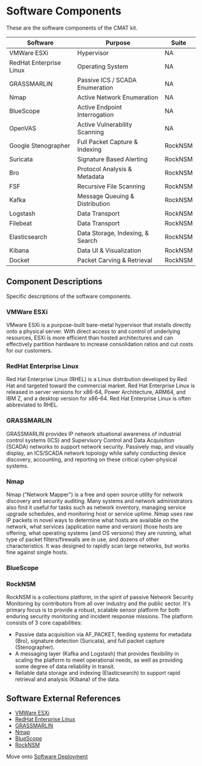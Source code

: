 # Software Components
These are the software components of the CMAT kit.

| Software                | Purpose                          | Suite   |
|-------------------------|----------------------------------|---------|
| VMWare ESXi             | Hypervisor                       | NA      |
| RedHat Enterprise Linux | Operating System                 | NA      |
| GRASSMARLIN             | Passive ICS / SCADA Enumeration  | NA      |
| Nmap                    | Active Network Enumeration       | NA      |
| BlueScope               | Active Endpoint Interrogation    | NA      |
| OpenVAS                 | Active Vulnerability Scanning    | NA      |
| Google Stenographer     | Full Packet Capture & Indexing   | RockNSM |
| Suricata                | Signature Based Alerting         | RockNSM |
| Bro                     | Protocol Analysis & Metadata     | RockNSM |
| FSF                     | Recursive File Scanning          | RockNSM |
| Kafka                   | Message Queuing & Distribution   | RockNSM |
| Logstash                | Data Transport                   | RockNSM |
| Filebeat                | Data Transport                   | RockNSM |
| Elasticsearch           | Data Storage, Indexing, & Search | RockNSM |
| Kibana                  | Data UI & Visualization          | RockNSM |
| Docket                  | Packet Carving & Retrieval       | RockNSM |

## Component Descriptions
Specific descriptions of the software components.

### VMWare ESXi
VMware ESXi is a purpose-built bare-metal hypervisor that installs directly onto a physical server. With direct access to and control of underlying resources, ESXi is more efficient than hosted architectures and can effectively partition hardware to increase consolidation ratios and cut costs for our customers.

### RedHat Enterprise Linux
Red Hat Enterprise Linux (RHEL) is a Linux distribution developed by Red Hat and targeted toward the commercial market. Red Hat Enterprise Linux is released in server versions for x86-64, Power Architecture, ARM64, and IBM Z, and a desktop version for x86-64. Red Hat Enterprise Linux is often abbreviated to RHEL.

### GRASSMARLIN
GRASSMARLIN provides IP network situational awareness of industrial control systems (ICS) and Supervisory Control and Data Acquisition (SCADA) networks to support network security. Passively map, and visually display, an ICS/SCADA network topology while safely conducting device discovery, accounting, and reporting on these critical cyber-physical systems.

### Nmap
Nmap ("Network Mapper") is a free and open source utility for network discovery and security auditing. Many systems and network administrators also find it useful for tasks such as network inventory, managing service upgrade schedules, and monitoring host or service uptime. Nmap uses raw IP packets in novel ways to determine what hosts are available on the network, what services (application name and version) those hosts are offering, what operating systems (and OS versions) they are running, what type of packet filters/firewalls are in use, and dozens of other characteristics. It was designed to rapidly scan large networks, but works fine against single hosts.

### BlueScope

### RockNSM
RockNSM is a collections platform, in the spirit of passive Network Security Monitoring by contributors from all over industry and the public sector. It's primary focus is to provide a robust, scalable sensor platform for both enduring security monitoring and incident response missions. The platform consists of 3 core capabilities:

- Passive data acquisition via AF_PACKET, feeding systems for metadata (Bro), signature detection (Suricata), and full packet capture (Stenographer).
- A messaging layer (Kafka and Logstash) that provides flexibility in scaling the platform to meet operational needs, as well as providing some degree of data reliability in transit.
- Reliable data storage and indexing (Elasticsearch) to support rapid retrieval and analysis (Kibana) of the data.

## Software External References
- [VMWare ESXi](https://www.vmware.com/products/esxi-and-esx.html)
- [RedHat Enterprise Linux](https://www.redhat.com/en/technologies/linux-platforms/enterprise-linux)
- [GRASSMARLIN](https://github.com/nsacyber/GRASSMARLIN)
- [Nmap](https://nmap.org/)
- [BlueScope]()
- [RockNSM](http://rocknsm.io)

Move onto [Software Deployment](software-deployment.md)
